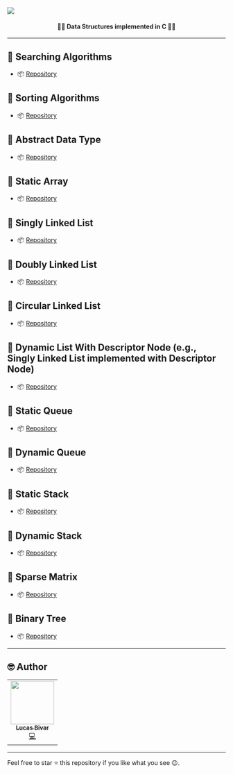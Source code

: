  <img align="center" src="https://i.imgur.com/0fDov26.gif">
 <h4 align="center">👨‍💻 Data Structures implemented in C 👨‍💻</h4>

<hr>

## 📍 Searching Algorithms

- 📦 [Repository](https://github.com/lucasbivar/data-structures/tree/main/SearchingAlgorithms)

## 📍 Sorting Algorithms

- 📦 [Repository](https://github.com/lucasbivar/data-structures/tree/main/SortingAlgorithms)

## 📍 Abstract Data Type

- 📦 [Repository](https://github.com/lucasbivar/data-structures/tree/main/ADT)

## 📍 Static Array

- 📦 [Repository](https://github.com/lucasbivar/data-structures/tree/main/StaticArray)

## 📍 Singly Linked List

- 📦 [Repository](https://github.com/lucasbivar/data-structures/tree/main/SinglyLinkedList)

## 📍 Doubly Linked List

- 📦 [Repository](https://github.com/lucasbivar/data-structures/tree/main/DoublyLinkedList)

## 📍 Circular Linked List

- 📦 [Repository](https://github.com/lucasbivar/data-structures/tree/main/CircularLinkedList)

## 📍 Dynamic List With Descriptor Node (e.g., Singly Linked List implemented with Descriptor Node)

- 📦 [Repository](https://github.com/lucasbivar/data-structures/tree/main/DynamicListWithDescriptorNode)

## 📍 Static Queue 

- 📦 [Repository](https://github.com/lucasbivar/data-structures/tree/main/StaticQueue)

## 📍 Dynamic Queue 

- 📦 [Repository](https://github.com/lucasbivar/data-structures/tree/main/DynamicQueue)

## 📍 Static Stack 

- 📦 [Repository](https://github.com/lucasbivar/data-structures/tree/main/StaticStack)

## 📍 Dynamic Stack 

- 📦 [Repository](https://github.com/lucasbivar/data-structures/tree/main/DynamicStack)

## 📍 Sparse Matrix

- 📦 [Repository](https://github.com/lucasbivar/data-structures/tree/main/SparseMatrix)

## 📍 Binary Tree

- 📦 [Repository](https://github.com/lucasbivar/data-structures/tree/main/BinaryTree)

<hr> 
 
## 🤓 Author 
<table>
  <tr>
    <td align="center"><a href="https://github.com/lucasbivar"><img src="https://avatars0.githubusercontent.com/u/60802661?s=460&u=f0cdbe837dc717c91999b2255973fe9584a1d352&v=4" width="100px;" alt=""/><br /><sub><b>Lucas Bivar</b></sub></a><br /><a href="https://github.com/lucasbivar" title="Code">💻</a></td>
  <tr>
</table>

---

Feel free to star ⭐ this repository if you like what you see 😉.
